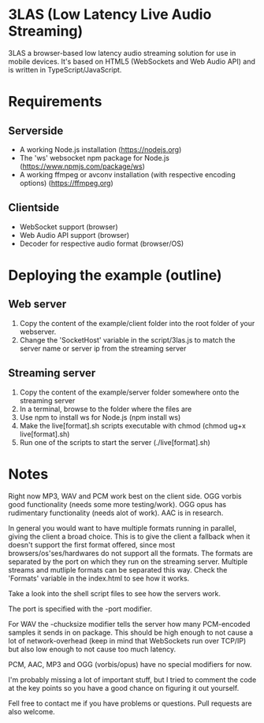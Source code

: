 3LAS (Low Latency Live Audio Streaming)
====

3LAS a browser-based low latency audio streaming solution for use in mobile devices.
It's based on HTML5 (WebSockets and Web Audio API) and is written in TypeScript/JavaScript.

Requirements
===

Serverside
---
- A working Node.js installation (https://nodejs.org)
- The 'ws' websocket npm package for Node.js (https://www.npmjs.com/package/ws)
- A working ffmpeg or avconv installation (with respective encoding options) (https://ffmpeg.org)

Clientside
---
- WebSocket support (browser)
- Web Audio API support (browser)
- Decoder for respective audio format (browser/OS)

Deploying the example (outline)
===

Web server
---
1. Copy the content of the example/client folder into the root folder of your webserver.
2. Change the 'SocketHost' variable in the script/3las.js to match the server name or server ip from the streaming server

Streaming server
---
1. Copy the content of the example/server folder somewhere onto the streaming server
2. In a terminal, browse to the folder where the files are
3. Use npm to install ws for Node.js (npm install ws)
4. Make the live[format].sh scripts executable with chmod (chmod ug+x live[format].sh)
5. Run one of the scripts to start the server (./live[format].sh)

Notes
===
Right now MP3, WAV and PCM work best on the client side.
OGG vorbis good functionality (needs some more testing/work).
OGG opus has rudimentary functionality (needs alot of work).
AAC is in research.

In general you would want to have multiple formats running in parallel, giving the client a broad choice.
This is to give the client a fallback when it doesn't support the first format offered, since most browsers/os'ses/hardwares do not support all the formats.
The formats are separated by the port on which they run on the streaming server.
Multiple streams and mutliple formats can be separated this way.
Check the 'Formats' variable in the index.html to see how it works.

Take a look into the shell script files to see how the servers work.

The port is specified with the -port modifier.

For WAV the -chucksize modifier tells the server how many PCM-encoded samples it sends in on package. This should be high enough to not cause a lot of network-overhead (keep in mind that WebSockets run over TCP/IP) but also low enough to not cause too much latency.

PCM, AAC, MP3 and OGG (vorbis/opus) have no special modifiers for now.

I'm probably missing a lot of important stuff, but I tried to comment the code at the key points so you have a good chance on figuring it out yourself.

Fell free to contact me if you have problems or questions.
Pull requests are also welcome.